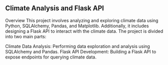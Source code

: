 ## Climate Analysis and Flask API
Overview
This project involves analyzing and exploring climate data using Python, SQLAlchemy, Pandas, and Matplotlib. Additionally, it includes designing a Flask API to interact with the climate data. The project is divided into two main parts:

Climate Data Analysis: Performing data exploration and analysis using SQLAlchemy and Pandas.
Flask API Development: Building a Flask API to expose endpoints for querying climate data.
